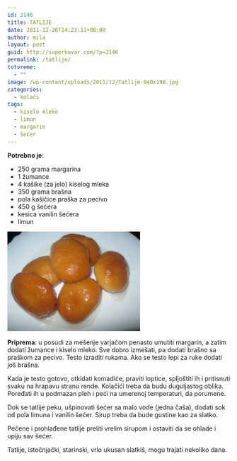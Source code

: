 ```yaml
---
id: 2146
title: TATLIJE
date: 2011-12-26T14:23:11+00:00
author: mila
layout: post
guid: http://superkuvar.com/?p=2146
permalink: /tatlije/
totvreme:
  - ""
image: /wp-content/uploads/2011/12/Tatlije-940x198.jpg
categories:
  - kolači
tags:
  - kiselo mleko
  - limun
  - margarin
  - šećer
---
```

**Potrebno je**:

  * 250 grama margarina
  * 1 žumance
  * 4 kašike (za jelo) kiselog mleka
  * 350 grama brašna
  * pola kašičice praška za pecivo
  * 450 g šećera
  * kesica vanilin šećera
  * limun

<img class="alignnone size-medium wp-image-5838" src="/wp-content/uploads/2011/12/Tatlije-300x225.jpg" alt="Tatlije" width="300" height="225" /> 

**Priprema**: u posudi za mešenje varjačom penasto umutiti margarin, a zatim dodati žumance i kiselo mleko. Sve dobro izmešati, pa dodati brašno sa praškom za pecivo. Testo izraditi rukama. Ako se testo lepi za ruke dodati još brašna.

Kada je testo gotovo, otkidati komadiće, praviti loptice, spljoštiti ih i pritisnuti svaku na hrapavu stranu rende. Kolačići treba da budu duguljastog oblika. Poređati ih u podmazan pleh i peći na umerenoj temperaturi, da porumene.

Dok se tatlije peku, ušpinovati šećer sa malo vode (jedna čaša), dodati sok od pola limuna i vanilin šećer. Sirup treba da bude gustine kao za slatko.

Pečene i prohlađene tatlije preliti vrelim sirupom i ostaviti da se ohlade i upiju sav šećer.

Tatlije, istočnjački, starinski, vrlo ukusan slatkiš, mogu trajati nekoliko dana.